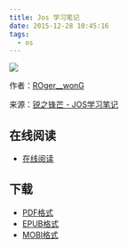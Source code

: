 ```yaml
---
title: Jos 学习笔记
date: 2015-12-28 10:45:16
tags:
  - os
---
```


![](https://ek8whxe.cloudimg.io/s/width/226/https://www.gitbook.com/cover/book/wizardforcel/jos-lab.jpg)

作者：[ROger__wonG](http://my.csdn.net/ROger__wonG)

来源：[锐之锋芒 - JOS学习笔记](http://blog.csdn.net/ROger__wonG/article/category/1310602)

<!--more-->

## 在线阅读 ##

+ [在线阅读](https://www.gitbook.com/book/wizardforcel/jos-lab/details)

## 下载 ##

+ [PDF格式](https://www.gitbook.com/download/pdf/book/wizardforcel/jos-lab)
+ [EPUB格式](https://www.gitbook.com/download/epub/book/wizardforcel/jos-lab)
+ [MOBI格式](https://www.gitbook.com/download/mobi/book/wizardforcel/jos-lab)